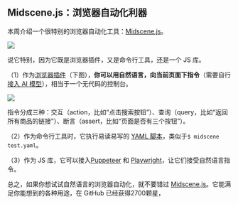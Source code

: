 ## Midscene.js：浏览器自动化利器

本周介绍一个很特别的浏览器自动化工具：[Midscene.js](https://github.com/web-infra-dev/midscene)。

![](https://cdn.beekka.com/blogimg/asset/202501/bg2025011306.webp)

说它特别，因为它既是浏览器插件，又是命令行工具，还是一个 JS 库。

（1）作为[浏览器插件](https://chromewebstore.google.com/detail/midscene/gbldofcpkknbggpkmbdaefngejllnief)（下图），**你可以用自然语言，向当前页面下指令**（需要自行[接入 AI 模型](https://midscenejs.com/zh/model-provider.html)），相当于一个无代码的控制台。

![](https://cdn.beekka.com/blogimg/asset/202501/bg2025011305.webp)

指令分成三种：交互（action，比如“点击搜索按钮”）、查询（query，比如“返回所有商品的链接”）、断言（assert，比如“页面是否有三个按钮”）。

（2）作为命令行工具时，它执行易读易写的 [YAML 脚本](https://midscenejs.com/zh/automate-with-scripts-in-yaml.html)，类似于`$ midscene test.yaml`。

（3）作为 JS 库，它可以接入[Puppeteer](https://midscenejs.com/zh/integrate-with-puppeteer.html) 和 [Playwright](https://midscenejs.com/zh/integrate-with-playwright.html)，让它们接受自然语言指令。

总之，如果你想试试自然语言的浏览器自动化，就不要错过 [Midscene.js](https://github.com/web-infra-dev/midscene)。它能满足你能想到的各种用途，在 GitHub 已经获得2700颗星，